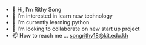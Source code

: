 - 👋 Hi, I’m Rithy Song
- 👀 I’m interested in learn new technology
- 🌱 I’m currently learning python 
- 💞️ I’m looking to collaborate on new start up project
- 📫 How to reach me ...
songrithy18@kit.edu.kh

<!---
SongRithy/SongRithy is a ✨ special ✨ repository because its `README.md` (this file) appears on your GitHub profile.
You can click the Preview link to take a look at your changes.
--->
